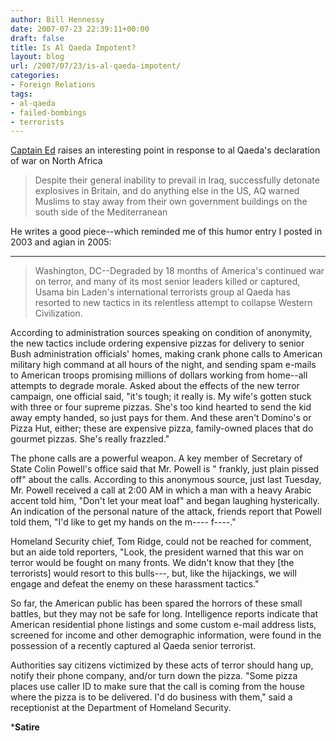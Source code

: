 ```yaml
---
author: Bill Hennessy
date: 2007-07-23 22:39:11+00:00
draft: false
title: Is Al Qaeda Impotent?
layout: blog
url: /2007/07/23/is-al-qaeda-impotent/
categories:
- Foreign Relations
tags:
- al-qaeda
- failed-bombings
- terrorists
---
```


[Captain Ed](https://www.captainsquartersblog.com/mt/archives/010605.php) raises an interesting point in response to al Qaeda's declaration of war on North Africa


> Despite their general inability to prevail in Iraq, successfully detonate explosives in Britain, and do anything else in the US, AQ warned Muslims to stay away from their own government buildings on the south side of the Mediterranean


He writes a good piece--which reminded me of this humor entry I posted in 2003 and agian in 2005:



* * *




> Washington, DC--Degraded by 18 months of America's continued war on terror, and many of its most senior leaders killed or captured, Usama bin Laden's international terrorists group al Qaeda has resorted to new tactics in its relentless attempt to collapse Western Civilization.

According to administration sources speaking on condition of anonymity, the new tactics include ordering expensive pizzas for delivery to senior Bush administration officials' homes, making crank phone calls to American military high command at all hours of the night, and sending spam e-mails to American troops promising millions of dollars working from home--all attempts to degrade morale.
Asked about the effects of the new terror campaign, one official said, "it's tough; it really is.  My wife's gotten stuck with three or four supreme pizzas.  She's too kind hearted to send the kid away empty handed, so just pays for them.  And these aren't Domino's or Pizza Hut, either; these are expensive pizza, family-owned places that do gourmet pizzas.  She's really frazzled."

The phone calls are a powerful weapon. A key member of Secretary of State Colin Powell's office said that Mr. Powell is " frankly, just plain pissed off" about the calls.  According to this anonymous source, just last Tuesday, Mr. Powell received a call at 2:00 AM in which a man with a heavy Arabic accent told him, "Don't let your meat loaf" and began laughing hysterically.  An indication of the personal nature of the attack, friends report that Powell told them, "I'd like to get my hands on the m---- f----."

Homeland Security chief, Tom Ridge, could not be reached for comment, but an aide told reporters, "Look, the president warned that this war on terror would be fought on many fronts.  We didn't know that they [the terrorists] would resort to this bulls---, but, like the hijackings, we will engage and defeat the enemy on these harassment tactics."

So far, the American public has been spared the horrors of these small battles, but they may not be safe for long.  Intelligence reports indicate that American residential phone listings and some custom e-mail address lists, screened for income and other demographic information, were found in the possession of a recently captured al Qaeda senior terrorist.

Authorities say citizens victimized by these acts of terror should hang up, notify their phone company, and/or turn down the pizza.  "Some pizza places use caller ID to make sure that the call is coming from the house where the pizza is to be delivered.  I'd do business with them," said a receptionist at the Department of Homeland Security.

*****Satire****



